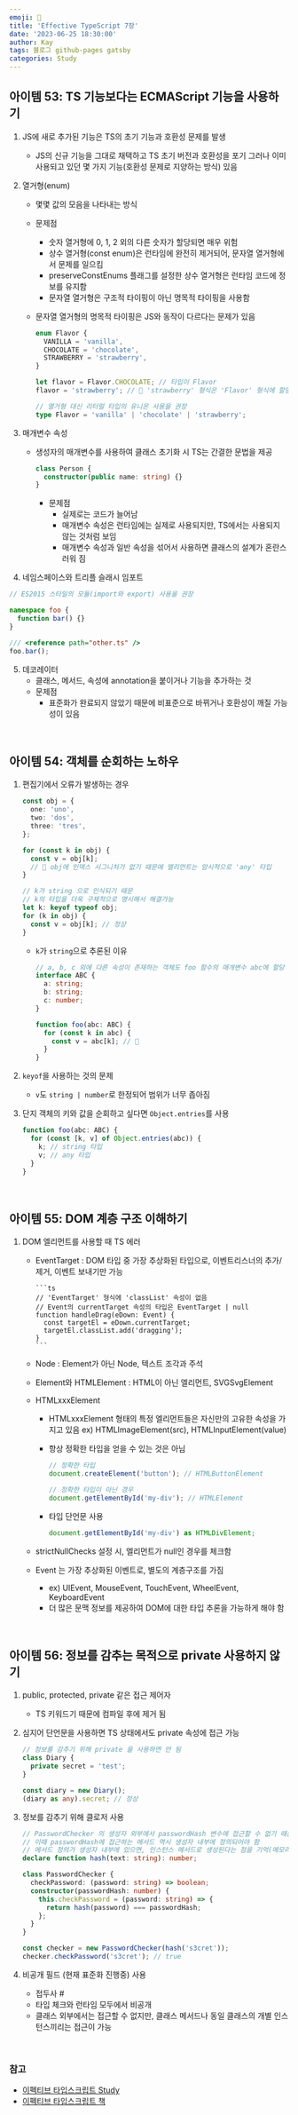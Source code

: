 ```yaml
---
emoji: 👋
title: 'Effective TypeScript 7장'
date: '2023-06-25 18:30:00'
author: Kay
tags: 블로그 github-pages gatsby
categories: Study
---
```


## 아이템 53: TS 기능보다는 ECMAScript 기능을 사용하기

1. JS에 새로 추가된 기능은 TS의 초기 기능과 호환성 문제를 발생

   - JS의 신규 기능을 그대로 채택하고 TS 초기 버전과 호환성을 포기 그러나 이미 사용되고 있던 몇 가지 기능(호환성 문제로 지양하는 방식) 있음

2. 열거형(enum)

   - 몇몇 값의 모음을 나타내는 방식
   - 문제점
     - 숫자 열거형에 0, 1, 2 외의 다른 숫자가 할당되면 매우 위험
     - 상수 열거형(const enum)은 런타임에 완전히 제거되어, 문자열 열거형에서 문제를 일으킴
     - preserveConstEnums 플래그를 설정한 상수 열거형은 런타임 코드에 정보를 유지함
     - 문자열 열거형은 구조적 타이핑이 아닌 명목적 타이핑을 사용함
   - 문자열 열거형의 명목적 타이핑은 JS와 동작이 다르다는 문제가 있음

     ```ts
     enum Flavor {
       VANILLA = 'vanilla',
       CHOCOLATE = 'chocolate',
       STRAWBERRY = 'strawberry',
     }

     let flavor = Flavor.CHOCOLATE; // 타입이 Flavor
     flavor = 'strawberry'; // 🚨 'strawberry' 형식은 'Flavor' 형식에 할당할 수 없습니다

     // 열거형 대신 리터럴 타입의 유니온 사용을 권장
     type Flavor = 'vanilla' | 'chocolate' | 'strawberry';
     ```

3. 매개변수 속성

   - 생성자의 매개변수를 사용하여 클래스 초기화 시 TS는 간결한 문법을 제공

     ```ts
     class Person {
       constructor(public name: string) {}
     }
     ```

     - 문제점
       - 실제로는 코드가 늘어남
       - 매개변수 속성은 런타임에는 실제로 사용되지만, TS에서는 사용되지 않는 것처럼 보임
       - 매개변수 속성과 일반 속성을 섞어서 사용하면 클래스의 설계가 혼란스러워 짐

4. 네임스페이스와 트리플 슬래시 임포트

```ts
// ES2015 스타일의 모듈(import와 export) 사용을 권장

namespace foo {
  function bar() {}
}

/// <reference path="other.ts" />
foo.bar();
```

5. 데코레이터
   - 클래스, 메서드, 속성에 annotation을 붙이거나 기능을 추가하는 것
   - 문제점
     - 표준화가 완료되지 않았기 때문에 비표준으로 바뀌거나 호환성이 깨질 가능성이 있음

<br>

## 아이템 54: 객체를 순회하는 노하우

1. 편집기에서 오류가 발생하는 경우

   ```ts
   const obj = {
     one: 'uno',
     two: 'dos',
     three: 'tres',
   };

   for (const k in obj) {
     const v = obj[k];
     // 🚨 obj에 인덱스 시그니처가 없기 때문에 엘리먼트는 암시적으로 'any' 타입
   }

   // k가 string 으로 인식되기 때문
   // k의 타입을 더욱 구체적으로 명시해서 해결가능
   let k: keyof typeof obj;
   for (k in obj) {
     const v = obj[k]; // 정상
   }
   ```

   - `k`가 `string`으로 추론된 이유

     ```ts
     // a, b, c 외에 다른 속성이 존재하는 객체도 foo 함수의 매개변수 abc에 할당 가능하기 때문
     interface ABC {
       a: string;
       b: string;
       c: number;
     }

     function foo(abc: ABC) {
       for (const k in abc) {
         const v = abc[k]; // 🚨
       }
     }
     ```

2. `keyof`을 사용하는 것의 문제

   - `v`도 `string | number`로 한정되어 범위가 너무 좁아짐

3. 단지 객체의 키와 값을 순회하고 싶다면 `Object.entries`를 사용

   ```ts
   function foo(abc: ABC) {
     for (const [k, v] of Object.entries(abc)) {
       k; // string 타입
       v; // any 타입
     }
   }
   ```

<br>

## 아이템 55: DOM 계층 구조 이해하기

1.  DOM 엘리먼트를 사용할 때 TS 에러

    - EventTarget : DOM 타입 중 가장 추상화된 타입으로, 이벤트리스너의 추가/제거, 이벤트 보내기만 가능

          ```ts
          // 'EventTarget' 형식에 'classList' 속성이 없음
          // Event의 currentTarget 속성의 타입은 EventTarget | null
          function handleDrag(eDown: Event) {
            const targetEl = eDown.currentTarget;
            targetEl.classList.add('dragging');
          }
          ```

    - Node : Element가 아닌 Node, 텍스트 조각과 주석
    - Element와 HTMLElement : HTML이 아닌 엘리먼트, SVGSvgElement
    - HTMLxxxElement

      - HTMLxxxElement 형태의 특정 엘리먼트들은 자신만의 고유한 속성을 가지고 있음 ex) HTMLImageElement(src), HTMLInputElement(value)
      - 항상 정확한 타입을 얻을 수 있는 것은 아님

        ```ts
        // 정확한 타입
        document.createElement('button'); // HTMLButtonElement

        // 정확한 타입이 아닌 경우
        document.getElementById('my-div'); // HTMLElement
        ```

      - 타입 단언문 사용

        ```ts
        document.getElementById('my-div') as HTMLDivElement;
        ```

    - strictNullChecks 설정 시, 엘리먼트가 null인 경우를 체크함
    - Event 는 가장 추상화된 이벤트로, 별도의 계층구조를 가짐
      - ex) UIEvent, MouseEvent, TouchEvent, WheelEvent, KeyboardEvent
      - 더 많은 문맥 정보를 제공하여 DOM에 대한 타입 추론을 가능하게 해야 함

<br>

## 아이템 56: 정보를 감추는 목적으로 private 사용하지 않기

1. public, protected, private 같은 접근 제어자
   - TS 키워드기 때문에 컴파일 후에 제거 됨
2. 심지어 단언문을 사용하면 TS 상태에서도 private 속성에 접근 가능

   ```ts
   // 정보를 감추기 위해 private 을 사용하면 안 됨
   class Diary {
     private secret = 'test';
   }

   const diary = new Diary();
   (diary as any).secret; // 정상
   ```

3. 정보를 감추기 위해 클로저 사용

   ```ts
   // PasswordChecker 의 생성자 외부에서 passwordHash 변수에 접근할 수 없기 때문에 정보가 숨겨 짐
   // 이때 passwordHash에 접근하는 메서드 역시 생성자 내부에 정의되어야 함
   // 메서드 정의가 생성자 내부에 있으면, 인스턴스 메서드로 생성된다는 점을 기억(메모리 낭비)
   declare function hash(text: string): number;

   class PasswordChecker {
     checkPassword: (password: string) => boolean;
     constructor(passwordHash: number) {
       this.checkPassword = (password: string) => {
         return hash(password) === passwordHash;
       };
     }
   }

   const checker = new PasswordChecker(hash('s3cret'));
   checker.checkPassword('s3cret'); // true
   ```

4. 비공개 필드 (현재 표준화 진행중) 사용
   - 접두사 #
   - 타입 체크와 런타임 모두에서 비공개
   - 클래스 외부에서는 접근할 수 없지만, 클래스 메서드나 동일 클래스의 개별 인스턴스끼리는 접근이 가능

<br>

### 참고

- [이펙티브 타입스크립트 Study](https://github.com/pagers-org/Effective-TypeScript)
- [이펙티브 타입스크립트 책](http://www.yes24.com/Product/Goods/102124327)

```toc

```
